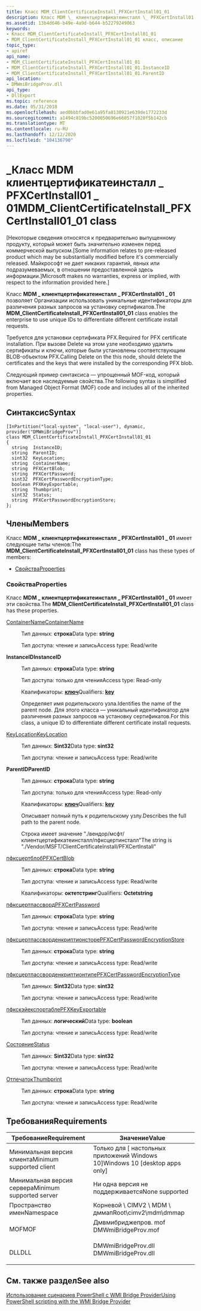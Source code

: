 ```yaml
---
title: Класс MDM_ClientCertificateInstall_PFXCertInstall01_01
description: Класс MDM \_ клиентцертификатеинсталл \_ PFXCertInstall01 \_ 01 позволяет Организации использовать уникальные идентификаторы для различения разных запросов на установку сертификатов.
ms.assetid: 13b4d646-b49e-4a9d-b644-b52279249063
keywords:
- Класс MDM_ClientCertificateInstall_PFXCertInstall01_01
- MDM_ClientCertificateInstall_PFXCertInstall01_01 класс, описание
topic_type:
- apiref
api_name:
- MDM_ClientCertificateInstall_PFXCertInstall01_01
- MDM_ClientCertificateInstall_PFXCertInstall01_01.InstanceID
- MDM_ClientCertificateInstall_PFXCertInstall01_01.ParentID
api_location:
- DMWmiBridgeProv.dll
api_type:
- DllExport
ms.topic: reference
ms.date: 05/31/2018
ms.openlocfilehash: aed0bbbfad0e61a95fa8130921e639de1772233d
ms.sourcegitcommit: a1494c819bc5200050696e66057f1020f5b142cb
ms.translationtype: MT
ms.contentlocale: ru-RU
ms.lasthandoff: 12/12/2020
ms.locfileid: "104136790"
---
```

# <a name="mdm_clientcertificateinstall_pfxcertinstall01_01-class"></a><span data-ttu-id="d9a58-105">\_Класс MDM клиентцертификатеинсталл \_ PFXCertInstall01 \_ 01</span><span class="sxs-lookup"><span data-stu-id="d9a58-105">MDM\_ClientCertificateInstall\_PFXCertInstall01\_01 class</span></span>

<span data-ttu-id="d9a58-106">\[Некоторые сведения относятся к предварительно выпущенному продукту, который может быть значительно изменен перед коммерческой выпуском.</span><span class="sxs-lookup"><span data-stu-id="d9a58-106">\[Some information relates to pre-released product which may be substantially modified before it's commercially released.</span></span> <span data-ttu-id="d9a58-107">Майкрософт не дает никаких гарантий, явных или подразумеваемых, в отношении предоставленной здесь информации.\]</span><span class="sxs-lookup"><span data-stu-id="d9a58-107">Microsoft makes no warranties, express or implied, with respect to the information provided here.\]</span></span>

<span data-ttu-id="d9a58-108">Класс **MDM \_ клиентцертификатеинсталл \_ PFXCertInstall01 \_ 01** позволяет Организации использовать уникальные идентификаторы для различения разных запросов на установку сертификатов.</span><span class="sxs-lookup"><span data-stu-id="d9a58-108">The **MDM\_ClientCertificateInstall\_PFXCertInstall01\_01** class enables the enterprise to use unique IDs to differentiate different certificate install requests.</span></span>

<span data-ttu-id="d9a58-109">Требуется для установки сертификата PFX.</span><span class="sxs-lookup"><span data-stu-id="d9a58-109">Required for PFX certificate installation.</span></span> <span data-ttu-id="d9a58-110">При вызове Delete на этом узле необходимо удалить сертификаты и ключи, которые были установлены соответствующим BLOB-объектом PFX.</span><span class="sxs-lookup"><span data-stu-id="d9a58-110">Calling Delete on the this node, should delete the certificates and the keys that were installed by the corresponding PFX blob.</span></span>

<span data-ttu-id="d9a58-111">Следующий пример синтаксиса — упрощенный MOF-код, который включает все наследуемые свойства.</span><span class="sxs-lookup"><span data-stu-id="d9a58-111">The following syntax is simplified from Managed Object Format (MOF) code and includes all of the inherited properties.</span></span>

## <a name="syntax"></a><span data-ttu-id="d9a58-112">Синтаксис</span><span class="sxs-lookup"><span data-stu-id="d9a58-112">Syntax</span></span>

``` syntax
[InPartition("local-system", "local-user"), dynamic, provider("DMWmiBridgeProv")]
class MDM_ClientCertificateInstall_PFXCertInstall01_01
{
  string  InstanceID;
  string  ParentID;
  sint32  KeyLocation;
  string  ContainerName;
  string  PFXCertBlob;
  string  PFXCertPassword;
  sint32  PFXCertPasswordEncryptionType;
  boolean PFXKeyExportable;
  string  Thumbprint;
  sint32  Status;
  string  PFXCertPasswordEncryptionStore;
};
```

## <a name="members"></a><span data-ttu-id="d9a58-113">Члены</span><span class="sxs-lookup"><span data-stu-id="d9a58-113">Members</span></span>

<span data-ttu-id="d9a58-114">Класс **MDM \_ клиентцертификатеинсталл \_ PFXCertInstall01 \_ 01** имеет следующие типы членов:</span><span class="sxs-lookup"><span data-stu-id="d9a58-114">The **MDM\_ClientCertificateInstall\_PFXCertInstall01\_01** class has these types of members:</span></span>

-   [<span data-ttu-id="d9a58-115">Свойства</span><span class="sxs-lookup"><span data-stu-id="d9a58-115">Properties</span></span>](#properties)

### <a name="properties"></a><span data-ttu-id="d9a58-116">Свойства</span><span class="sxs-lookup"><span data-stu-id="d9a58-116">Properties</span></span>

<span data-ttu-id="d9a58-117">Класс **MDM \_ клиентцертификатеинсталл \_ PFXCertInstall01 \_ 01** имеет эти свойства.</span><span class="sxs-lookup"><span data-stu-id="d9a58-117">The **MDM\_ClientCertificateInstall\_PFXCertInstall01\_01** class has these properties.</span></span>

<dl> <dt>

[<span data-ttu-id="d9a58-118">ContainerName</span><span class="sxs-lookup"><span data-stu-id="d9a58-118">ContainerName</span></span>](/windows/client-management/mdm/clientcertificateinstall-csp#clientcertificateinstall-pfxcertinstall-uniqueid-containername)
</dt> <dd> <dl> <dt>

<span data-ttu-id="d9a58-119">Тип данных: **строка**</span><span class="sxs-lookup"><span data-stu-id="d9a58-119">Data type: **string**</span></span>
</dt> <dt>

<span data-ttu-id="d9a58-120">Тип доступа: чтение и запись</span><span class="sxs-lookup"><span data-stu-id="d9a58-120">Access type: Read/write</span></span>
</dt> </dl>

</dd> <dt>

<span data-ttu-id="d9a58-121">**InstanceID**</span><span class="sxs-lookup"><span data-stu-id="d9a58-121">**InstanceID**</span></span>
</dt> <dd> <dl> <dt>

<span data-ttu-id="d9a58-122">Тип данных: **строка**</span><span class="sxs-lookup"><span data-stu-id="d9a58-122">Data type: **string**</span></span>
</dt> <dt>

<span data-ttu-id="d9a58-123">Тип доступа: только для чтения</span><span class="sxs-lookup"><span data-stu-id="d9a58-123">Access type: Read-only</span></span>
</dt> <dt>

<span data-ttu-id="d9a58-124">Квалификаторы: [ **ключ**](/windows/desktop/WmiSdk/key-qualifier)</span><span class="sxs-lookup"><span data-stu-id="d9a58-124">Qualifiers: [**key**](/windows/desktop/WmiSdk/key-qualifier)</span></span>
</dt> </dl>

<span data-ttu-id="d9a58-125">Определяет имя родительского узла.</span><span class="sxs-lookup"><span data-stu-id="d9a58-125">Identifies the name of the parent node.</span></span> <span data-ttu-id="d9a58-126">Для этого класса — уникальный идентификатор для различения разных запросов на установку сертификатов.</span><span class="sxs-lookup"><span data-stu-id="d9a58-126">For this class, a unique ID to differentiate different certificate install requests.</span></span>

</dd> <dt>

[<span data-ttu-id="d9a58-127">KeyLocation</span><span class="sxs-lookup"><span data-stu-id="d9a58-127">KeyLocation</span></span>](/windows/client-management/mdm/clientcertificateinstall-csp#clientcertificateinstall-pfxcertinstall-uniqueid-keylocation)
</dt> <dd> <dl> <dt>

<span data-ttu-id="d9a58-128">Тип данных: **Sint32**</span><span class="sxs-lookup"><span data-stu-id="d9a58-128">Data type: **sint32**</span></span>
</dt> <dt>

<span data-ttu-id="d9a58-129">Тип доступа: чтение и запись</span><span class="sxs-lookup"><span data-stu-id="d9a58-129">Access type: Read/write</span></span>
</dt> </dl>

</dd> <dt>

<span data-ttu-id="d9a58-130">**ParentID**</span><span class="sxs-lookup"><span data-stu-id="d9a58-130">**ParentID**</span></span>
</dt> <dd> <dl> <dt>

<span data-ttu-id="d9a58-131">Тип данных: **строка**</span><span class="sxs-lookup"><span data-stu-id="d9a58-131">Data type: **string**</span></span>
</dt> <dt>

<span data-ttu-id="d9a58-132">Тип доступа: только для чтения</span><span class="sxs-lookup"><span data-stu-id="d9a58-132">Access type: Read-only</span></span>
</dt> <dt>

<span data-ttu-id="d9a58-133">Квалификаторы: [ **ключ**](/windows/desktop/WmiSdk/key-qualifier)</span><span class="sxs-lookup"><span data-stu-id="d9a58-133">Qualifiers: [**key**](/windows/desktop/WmiSdk/key-qualifier)</span></span>
</dt> </dl>

<span data-ttu-id="d9a58-134">Описывает полный путь к родительскому узлу.</span><span class="sxs-lookup"><span data-stu-id="d9a58-134">Describes the full path to the parent node.</span></span>

<span data-ttu-id="d9a58-135">Строка имеет значение "./вендор/мсфт/клиентцертификатеинсталл/пфксцертинсталл"</span><span class="sxs-lookup"><span data-stu-id="d9a58-135">The string is "./Vendor/MSFT/ClientCertificateInstall/PFXCertInstall"</span></span>

</dd> <dt>

[<span data-ttu-id="d9a58-136">пфксцертблоб</span><span class="sxs-lookup"><span data-stu-id="d9a58-136">PFXCertBlob</span></span>](/windows/client-management/mdm/clientcertificateinstall-csp#clientcertificateinstall-pfxcertinstall-uniqueid-pfxcertblob)
</dt> <dd> <dl> <dt>

<span data-ttu-id="d9a58-137">Тип данных: **строка**</span><span class="sxs-lookup"><span data-stu-id="d9a58-137">Data type: **string**</span></span>
</dt> <dt>

<span data-ttu-id="d9a58-138">Тип доступа: чтение и запись</span><span class="sxs-lookup"><span data-stu-id="d9a58-138">Access type: Read/write</span></span>
</dt> <dt>

<span data-ttu-id="d9a58-139">Квалификаторы: **октетстринг**</span><span class="sxs-lookup"><span data-stu-id="d9a58-139">Qualifiers: **Octetstring**</span></span>
</dt> </dl>

</dd> <dt>

[<span data-ttu-id="d9a58-140">пфксцертпассворд</span><span class="sxs-lookup"><span data-stu-id="d9a58-140">PFXCertPassword</span></span>](/windows/client-management/mdm/clientcertificateinstall-csp#clientcertificateinstall-pfxcertinstall-uniqueid-pfxcertpassword)
</dt> <dd> <dl> <dt>

<span data-ttu-id="d9a58-141">Тип данных: **строка**</span><span class="sxs-lookup"><span data-stu-id="d9a58-141">Data type: **string**</span></span>
</dt> <dt>

<span data-ttu-id="d9a58-142">Тип доступа: чтение и запись</span><span class="sxs-lookup"><span data-stu-id="d9a58-142">Access type: Read/write</span></span>
</dt> </dl>

</dd> <dt>

[<span data-ttu-id="d9a58-143">пфксцертпассворденкриптионсторе</span><span class="sxs-lookup"><span data-stu-id="d9a58-143">PFXCertPasswordEncryptionStore</span></span>](/windows/client-management/mdm/clientcertificateinstall-csp#clientcertificateinstall-pfxcertinstall-uniqueid-pfxcertpasswordencryptionstore)
</dt> <dd> <dl> <dt>

<span data-ttu-id="d9a58-144">Тип данных: **строка**</span><span class="sxs-lookup"><span data-stu-id="d9a58-144">Data type: **string**</span></span>
</dt> <dt>

<span data-ttu-id="d9a58-145">Тип доступа: чтение и запись</span><span class="sxs-lookup"><span data-stu-id="d9a58-145">Access type: Read/write</span></span>
</dt> </dl>

</dd> <dt>

[<span data-ttu-id="d9a58-146">пфксцертпассворденкриптионтипе</span><span class="sxs-lookup"><span data-stu-id="d9a58-146">PFXCertPasswordEncryptionType</span></span>](/windows/client-management/mdm/clientcertificateinstall-csp#clientcertificateinstall-pfxcertinstall-uniqueid-pfxcertpasswordencryptiontype)
</dt> <dd> <dl> <dt>

<span data-ttu-id="d9a58-147">Тип данных: **Sint32**</span><span class="sxs-lookup"><span data-stu-id="d9a58-147">Data type: **sint32**</span></span>
</dt> <dt>

<span data-ttu-id="d9a58-148">Тип доступа: чтение и запись</span><span class="sxs-lookup"><span data-stu-id="d9a58-148">Access type: Read/write</span></span>
</dt> </dl>

</dd> <dt>

[<span data-ttu-id="d9a58-149">пфкскэйекспортабле</span><span class="sxs-lookup"><span data-stu-id="d9a58-149">PFXKeyExportable</span></span>](/windows/client-management/mdm/clientcertificateinstall-csp#clientcertificateinstall-pfxcertinstall-uniqueid-pfxkeyexportable)
</dt> <dd> <dl> <dt>

<span data-ttu-id="d9a58-150">Тип данных: **логический**</span><span class="sxs-lookup"><span data-stu-id="d9a58-150">Data type: **boolean**</span></span>
</dt> <dt>

<span data-ttu-id="d9a58-151">Тип доступа: чтение и запись</span><span class="sxs-lookup"><span data-stu-id="d9a58-151">Access type: Read/write</span></span>
</dt> </dl>

</dd> <dt>

[<span data-ttu-id="d9a58-152">Состояние</span><span class="sxs-lookup"><span data-stu-id="d9a58-152">Status</span></span>](/windows/client-management/mdm/clientcertificateinstall-csp#clientcertificateinstall-scep-uniqueid-status)
</dt> <dd> <dl> <dt>

<span data-ttu-id="d9a58-153">Тип данных: **Sint32**</span><span class="sxs-lookup"><span data-stu-id="d9a58-153">Data type: **sint32**</span></span>
</dt> <dt>

<span data-ttu-id="d9a58-154">Тип доступа: чтение и запись</span><span class="sxs-lookup"><span data-stu-id="d9a58-154">Access type: Read/write</span></span>
</dt> </dl>

</dd> <dt>

[<span data-ttu-id="d9a58-155">Отпечаток</span><span class="sxs-lookup"><span data-stu-id="d9a58-155">Thumbprint</span></span>](/windows/client-management/mdm/clientcertificateinstall-csp#clientcertificateinstall-pfxcertinstall-uniqueid-thumbprint)
</dt> <dd> <dl> <dt>

<span data-ttu-id="d9a58-156">Тип данных: **строка**</span><span class="sxs-lookup"><span data-stu-id="d9a58-156">Data type: **string**</span></span>
</dt> <dt>

<span data-ttu-id="d9a58-157">Тип доступа: чтение и запись</span><span class="sxs-lookup"><span data-stu-id="d9a58-157">Access type: Read/write</span></span>
</dt> </dl>

</dd> </dl>

## <a name="requirements"></a><span data-ttu-id="d9a58-158">Требования</span><span class="sxs-lookup"><span data-stu-id="d9a58-158">Requirements</span></span>



| <span data-ttu-id="d9a58-159">Требование</span><span class="sxs-lookup"><span data-stu-id="d9a58-159">Requirement</span></span> | <span data-ttu-id="d9a58-160">Значение</span><span class="sxs-lookup"><span data-stu-id="d9a58-160">Value</span></span> |
|-------------------------------------|------------------------------------------------------------------------------------------------|
| <span data-ttu-id="d9a58-161">Минимальная версия клиента</span><span class="sxs-lookup"><span data-stu-id="d9a58-161">Minimum supported client</span></span><br/> | <span data-ttu-id="d9a58-162">Только для \[ настольных приложений Windows 10\]</span><span class="sxs-lookup"><span data-stu-id="d9a58-162">Windows 10 \[desktop apps only\]</span></span><br/>                                                    |
| <span data-ttu-id="d9a58-163">Минимальная версия сервера</span><span class="sxs-lookup"><span data-stu-id="d9a58-163">Minimum supported server</span></span><br/> | <span data-ttu-id="d9a58-164">Ни одна версия не поддерживается</span><span class="sxs-lookup"><span data-stu-id="d9a58-164">None supported</span></span><br/>                                                                      |
| <span data-ttu-id="d9a58-165">Пространство имен</span><span class="sxs-lookup"><span data-stu-id="d9a58-165">Namespace</span></span><br/>                | <span data-ttu-id="d9a58-166">Корневой \\ CIMV2 \\ MDM \\ дммап</span><span class="sxs-lookup"><span data-stu-id="d9a58-166">Root\\cimv2\\mdm\\dmmap</span></span><br/>                                                             |
| <span data-ttu-id="d9a58-167">MOF</span><span class="sxs-lookup"><span data-stu-id="d9a58-167">MOF</span></span><br/>                      | <dl> <span data-ttu-id="d9a58-168"><dt>Дмвмибриджепров. mof</dt></span><span class="sxs-lookup"><span data-stu-id="d9a58-168"><dt>DMWmiBridgeProv.mof</dt></span></span> </dl> |
| <span data-ttu-id="d9a58-169">DLL</span><span class="sxs-lookup"><span data-stu-id="d9a58-169">DLL</span></span><br/>                      | <dl> <span data-ttu-id="d9a58-170"><dt>DMWmiBridgeProv.dll</dt></span><span class="sxs-lookup"><span data-stu-id="d9a58-170"><dt>DMWmiBridgeProv.dll</dt></span></span> </dl> |



## <a name="see-also"></a><span data-ttu-id="d9a58-171">См. также раздел</span><span class="sxs-lookup"><span data-stu-id="d9a58-171">See also</span></span>

<dl> <dt>

[<span data-ttu-id="d9a58-172">Использование сценариев PowerShell с WMI Bridge Provider</span><span class="sxs-lookup"><span data-stu-id="d9a58-172">Using PowerShell scripting with the WMI Bridge Provider</span></span>](/windows/client-management/mdm/using-powershell-scripting-with-the-wmi-bridge-provider)
</dt> </dl>

 

